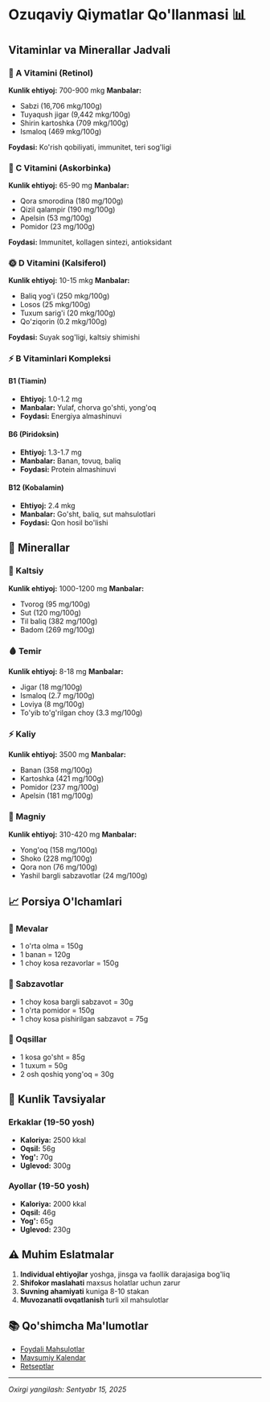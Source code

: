 # Ozuqaviy Qiymatlar Qo'llanmasi 📊

## Vitaminlar va Minerallar Jadvali

### 💊 A Vitamini (Retinol)
**Kunlik ehtiyoj:** 700-900 mkg
**Manbalar:**
- Sabzi (16,706 mkg/100g)
- Tuyaqush jigar (9,442 mkg/100g)
- Shirin kartoshka (709 mkg/100g)
- Ismaloq (469 mkg/100g)

**Foydasi:** Ko'rish qobiliyati, immunitet, teri sog'ligi

### 🍊 C Vitamini (Askorbinka)
**Kunlik ehtiyoj:** 65-90 mg
**Manbalar:**
- Qora smorodina (180 mg/100g)
- Qizil qalampir (190 mg/100g)
- Apelsin (53 mg/100g)
- Pomidor (23 mg/100g)

**Foydasi:** Immunitet, kollagen sintezi, antioksidant

### 🌞 D Vitamini (Kalsiferol)
**Kunlik ehtiyoj:** 10-15 mkg
**Manbalar:**
- Baliq yog'i (250 mkg/100g)
- Losos (25 mkg/100g)
- Tuxum sarig'i (20 mkg/100g)
- Qo'ziqorin (0.2 mkg/100g)

**Foydasi:** Suyak sog'ligi, kaltsiy shimishi

### ⚡ B Vitaminlari Kompleksi

#### B1 (Tiamin)
- **Ehtiyoj:** 1.0-1.2 mg
- **Manbalar:** Yulaf, chorva go'shti, yong'oq
- **Foydasi:** Energiya almashinuvi

#### B6 (Piridoksin)
- **Ehtiyoj:** 1.3-1.7 mg
- **Manbalar:** Banan, tovuq, baliq
- **Foydasi:** Protein almashinuvi

#### B12 (Kobalamin)
- **Ehtiyoj:** 2.4 mkg
- **Manbalar:** Go'sht, baliq, sut mahsulotlari
- **Foydasi:** Qon hosil bo'lishi

## 🔬 Minerallar

### 🦴 Kaltsiy
**Kunlik ehtiyoj:** 1000-1200 mg
**Manbalar:**
- Tvorog (95 mg/100g)
- Sut (120 mg/100g)
- Til baliq (382 mg/100g)
- Badom (269 mg/100g)

### 🩸 Temir
**Kunlik ehtiyoj:** 8-18 mg
**Manbalar:**
- Jigar (18 mg/100g)
- Ismaloq (2.7 mg/100g)
- Loviya (8 mg/100g)
- To'yib to'g'rilgan choy (3.3 mg/100g)

### ⚡ Kaliy
**Kunlik ehtiyoj:** 3500 mg
**Manbalar:**
- Banan (358 mg/100g)
- Kartoshka (421 mg/100g)
- Pomidor (237 mg/100g)
- Apelsin (181 mg/100g)

### 🧠 Magniy
**Kunlik ehtiyoj:** 310-420 mg
**Manbalar:**
- Yong'oq (158 mg/100g)
- Shoko (228 mg/100g)
- Qora non (76 mg/100g)
- Yashil bargli sabzavotlar (24 mg/100g)

## 📈 Porsiya O'lchamlari

### 🍎 Mevalar
- 1 o'rta olma = 150g
- 1 banan = 120g
- 1 choy kosa rezavorlar = 150g

### 🥬 Sabzavotlar
- 1 choy kosa bargli sabzavot = 30g
- 1 o'rta pomidor = 150g
- 1 choy kosa pishirilgan sabzavot = 75g

### 🥩 Oqsillar
- 1 kosa go'sht = 85g
- 1 tuxum = 50g
- 2 osh qoshiq yong'oq = 30g

## 🎯 Kunlik Tavsiyalar

### Erkaklar (19-50 yosh)
- **Kaloriya:** 2500 kkal
- **Oqsil:** 56g
- **Yog':** 70g
- **Uglevod:** 300g

### Ayollar (19-50 yosh)
- **Kaloriya:** 2000 kkal
- **Oqsil:** 46g
- **Yog':** 65g
- **Uglevod:** 230g

## ⚠️ Muhim Eslatmalar

1. **Individual ehtiyojlar** yoshga, jinsga va faollik darajasiga bog'liq
2. **Shifokor maslahati** maxsus holatlar uchun zarur
3. **Suvning ahamiyati** kuniga 8-10 stakan
4. **Muvozanatli ovqatlanish** turli xil mahsulotlar

## 📚 Qo'shimcha Ma'lumotlar

- [Foydali Mahsulotlar](./foydali-mahsulotlar.md)
- [Mavsumiy Kalendar](./mavsumiy-kalendar.md)
- [Retseptlar](./retseptlar.md)

---
*Oxirgi yangilash: Sentyabr 15, 2025*